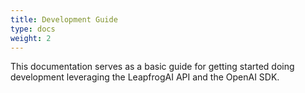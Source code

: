 ```yaml
---
title: Development Guide
type: docs
weight: 2
---
```


This documentation serves as a basic guide for getting started doing development leveraging the LeapfrogAI API and the OpenAI SDK.
